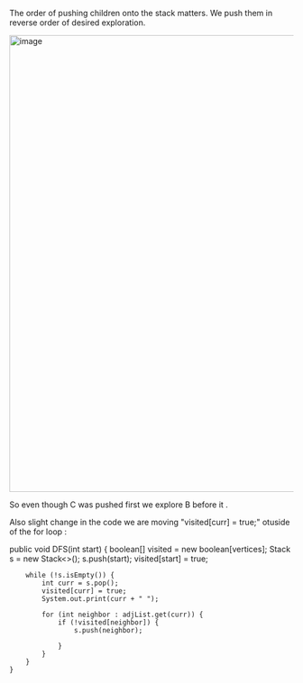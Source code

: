 The order of pushing children onto the stack matters. 
We push them in reverse order of desired exploration.

<img width="811" alt="image" src="https://github.com/user-attachments/assets/a7e55876-439f-4951-abb3-7cac47b639f3">

So even though C was pushed first we explore B before it .



Also slight change in the code we are moving  "visited[curr] = true;" otuside of the for loop :


   public void DFS(int start) {
        boolean[] visited = new boolean[vertices];
        Stack<Integer> s = new Stack<>();
        s.push(start);
        visited[start] = true;

        while (!s.isEmpty()) {
            int curr = s.pop();
            visited[curr] = true;
            System.out.print(curr + " ");

            for (int neighbor : adjList.get(curr)) {
                if (!visited[neighbor]) {
                    s.push(neighbor);
                    
                }
            }
        }
    }


